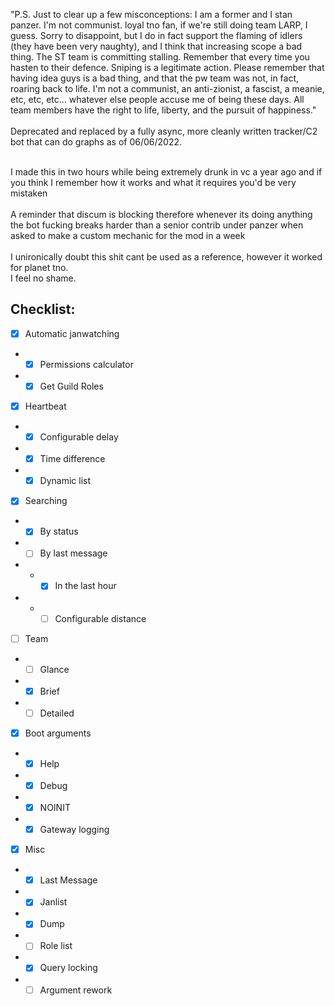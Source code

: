 "P.S. Just to clear up a few misconceptions: I am a former and I stan panzer. I'm not communist. loyal tno fan, if we're still doing team LARP, I guess. Sorry to disappoint, but I do in fact support the flaming of idlers (they have been very naughty), and I think that increasing scope a bad thing. The ST team is committing stalling. Remember that every time you hasten to their defence. Sniping is a legitimate action. Please remember that having idea guys is a bad thing, and that the pw team was not, in fact, roaring back to life. I'm not a communist, an anti-zionist, a fascist, a meanie, etc, etc, etc... whatever else people accuse me of being these days. All team members have the right to life, liberty, and the pursuit of happiness."<br><br>
Deprecated and replaced by a fully async, more cleanly written tracker/C2 bot that can do graphs as of 06/06/2022.<br><br>

I made this in two hours while being extremely drunk in vc a year ago and if you think I remember how it works and what it requires you'd be very mistaken<br><br>
A reminder that discum is blocking therefore whenever its doing anything the bot fucking breaks harder than a senior contrib under panzer when asked to make a custom mechanic for the mod in a week<br><br>
I unironically doubt this shit cant be used as a reference, however it worked for planet tno.<br>I feel no shame.<br>

## Checklist:
- [x] Automatic janwatching
- - [x] Permissions calculator
- - [x] Get Guild Roles
- [x] Heartbeat
- - [x] Configurable delay
- - [x] Time difference
- - [x] Dynamic list
- [x] Searching
- - [x] By status
- - [ ] By last message
- - - [x] In the last hour
- - - [ ] Configurable distance
- [ ] Team
- - [ ] Glance
- - [x] Brief
- - [ ] Detailed
- [x] Boot arguments
- - [x] Help
- - [x] Debug
- - [x] NOINIT
- - [x] Gateway logging
- [x] Misc
- - [x] Last Message
- - [x] Janlist
- - [x] Dump
- - [ ] Role list
- - [x] Query locking
- - [ ] Argument rework
